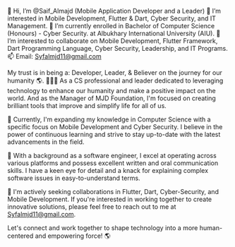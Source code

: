 👋 Hi, I’m @Saif_Almajd (Mobile Application Developer and a Leader)
👀 I’m interested in Mobile Development, Flutter & Dart, Cyber Security, and IT Management.
🌱 I’m currently enrolled in Bachelor of Computer Science (Honours) - Cyber Security. at Albukhary International University (AIU).
💞️ I’m interested to collaborate on Mobile Development, Flutter Framework, Dart Programming Language, Cyber Security, Leadership, and IT Programs.
📫 Email: Syfalmjd11@gmail.com

My trust is in being a: Developer, Leader, & Believer on the journey for our humanity 🌎. 
👨🏻‍💻 As a CS professional and leader dedicated to leveraging technology to enhance our humanity and make a positive impact on the world. And as the Manager of MJD Foundation, I'm focused on creating brilliant tools that improve and simplify life for all of us.

🏢 Currently, I'm expanding my knowledge in Computer Science with a specific focus on Mobile Development and Cyber Security. I believe in the power of continuous learning and strive to stay up-to-date with the latest advancements in the field.

💼 With a background as a software engineer, I excel at operating across various platforms and possess excellent written and oral communication skills. I have a keen eye for detail and a knack for explaining complex software issues in easy-to-understand terms.

📍  I'm actively seeking collaborations in Flutter, Dart, Cyber-Security, and Mobile Development. If you're interested in working together to create innovative solutions, please feel free to reach out to me at Syfalmjd11@gmail.com.

Let's connect and work together to shape technology into a more human-centered and empowering force! 🌎
